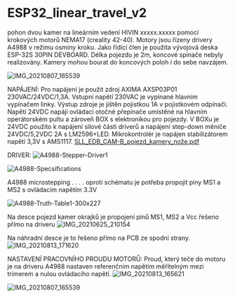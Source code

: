 # ESP32_linear_travel_v2


pohon dvou kamer na lineárním vedení HIVIN xxxxx.xxxxx pomocí krokových motorů NEMA17 (creality 42-40).
Motory jsou řízeny drivery A4988 v režimu osminy kroku. Jako řídící člen je použita vývojová deska ESP-32S 30PIN DEVBOARD.
Délka pojezdu je 2m, koncové spínače nebyly realizovány. Kamery mohou bourat do koncových poloh i do sebe navzájem.

![IMG_20210807_165539](https://user-images.githubusercontent.com/53040547/130255840-9f4e6890-bccf-4933-99f1-3af9c84fe13d.jpg)

NAPÁJENÍ:
Pro napájení je použit zdroj AXIMA AXSP03P01 230VAC/24VDC/1,3A. Vstupní napětí 230VAC je vypínané hlavním vypínačem linky.
Výstup zdroje je jištěn pojistkou 1A v pojistkovém odpínači.
Napětí 24VDC napájí ovládací otočné přepínače umístěné na hlavním operátorském pultu a zároveň BOX s elektronikou pro pojezdy.
V BOXu je 24VDC použito k napájení silové části driverů a napájení step-down měniče 24VDC/5,2VDC 2A s LM2596+LED.
Mikrokontrolér je napájen stabilizátorem napětí 3,3V s AMS1117.
[SLL_EDB_CAM-B_pojezd_kamery_nože.pdf](https://github.com/panMasinka/ESP32_linear_travel_v2/files/7022631/SLL_EDB_CAM-B_pojezd_kamery_noze.pdf)


DRIVER:
![A4988-Stepper-Driver1](https://user-images.githubusercontent.com/53040547/130250913-9817a3c7-f182-4ff4-b56b-21a685e2d233.jpg)



![A4988-Specsifications](https://user-images.githubusercontent.com/53040547/129195844-558fbcbb-ea0c-4d48-9e05-0b6315cee30a.png)


A4988 microstepping . . . . oproti schématu je potřeba propojit piny MS1 a MS2 s ovládacím napětím 3.3V

![A4988-Truth-Table1-300x227](https://user-images.githubusercontent.com/53040547/130251128-a9126449-7a1e-4779-8c4f-b232dab754f4.png)


Na desce pojezd kamer okrajků je propojení pinů MS1, MS2 a Vcc řešeno přímo na driveru
![IMG_20210625_210154](https://user-images.githubusercontent.com/53040547/130251799-0bc363d6-4420-4acf-bf98-9ba6ddc9ac32.jpg)

Na náhradní desce je to řešeno přímo na PCB ze spodní strany.
![IMG_20210813_171620](https://user-images.githubusercontent.com/53040547/130251877-6bb07aa9-28f8-46dc-b9a1-f1e012a12a42.jpg)


NASTAVENÍ PRACOVNÍHO PROUDU MOTORŮ:
Proud, který teče do motoru je na driveru A4988 nastaven referenčním napětím měřitelným mezi trimerem a nulou ovládacího napětí.
![IMG_20210813_165621](https://user-images.githubusercontent.com/53040547/130252084-9be340fd-b79a-4346-9255-96255d503b58.jpg)



![IMG_20210807_165539](https://user-images.githubusercontent.com/53040547/130252245-057a3933-0a20-4ca8-b225-f1171dad420b.jpg)


